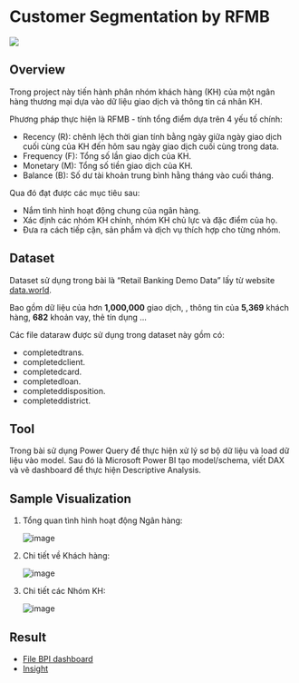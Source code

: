 # Customer Segmentation by RFMB

![](https://user-images.githubusercontent.com/96748659/155264097-23d03566-2c27-4aff-805e-731dfb595cd2.png)

## Overview

Trong project này tiến hành phân nhóm khách hàng (KH) của một ngân hàng thương mại dựa vào dữ liệu giao dịch và thông tin cá nhân KH.

Phương pháp thực hiện là RFMB - tính tổng điểm dựa trên 4 yếu tố chính:
- Recency (R): chênh lệch thời gian tính bằng ngày giữa ngày giao dịch cuối cùng của KH đến hôm sau ngày giao dịch cuối cùng trong data.
- Frequency (F): Tổng số lần giao dịch của KH.
- Monetary (M): Tổng số tiền giao dịch của KH.
- Balance (B): Số dư tài khoản trung bình hằng tháng vào cuối tháng.

Qua đó đạt được các mục tiêu sau:

- Nắm tình hình hoạt động chung của ngân hàng.
- Xác định các nhóm KH chính, nhóm KH chủ lực và đặc điểm của họ.
- Đưa ra cách tiếp cận, sản phẩm và dịch vụ thích hợp cho từng nhóm.
 
## Dataset

Dataset sử dụng trong bài là “Retail Banking Demo Data” lấy từ website [data.world](https://data.world/lpetrocelli/retail-banking-demo-data).

Bao gồm dữ liệu của hơn **1,000,000** giao dịch, , thông tin của **5,369** khách hàng, **682** khoản vay, thẻ tín dụng ...

Các file dataraw được sử dụng trong dataset này gồm có:
- completedtrans.
- completedclient.
- completedcard.
- completedloan.
- completeddisposition.
- completeddistrict.

## Tool

Trong bài sử dụng Power Query để thực hiện xử lý sơ bộ dữ liệu và load dữ liệu vào model.
Sau đó là Microsoft Power BI tạo model/schema, viết DAX và vẽ dashboard để thực hiện Descriptive Analysis.

## Sample Visualization

1. Tổng quan tình hình hoạt động Ngân hàng:

   ![image](https://github.com/dthcong/Customer-Segmentation-by-RFMB/assets/156085700/0b97993c-5f69-4e94-a803-1edce12fae9f)
   
2. Chi tiết về Khách hàng:

   ![image](https://github.com/dthcong/Customer-Segmentation-by-RFMB/assets/156085700/bc46d269-66bf-4e87-8356-c2f3df778ec0)

3. Chi tiết các Nhóm KH:

   ![image](https://github.com/dthcong/Customer-Segmentation-by-RFMB/assets/156085700/d2efbf8b-4100-4586-8a1b-ba8b74ae2d99)

## Result
- [File BPI dashboard](https://onedrive.live.com/?authkey=%21ACS6ieU16%2DwSoDg&cid=3F7295C15D4D67F4&id=3F7295C15D4D67F4%21109&parId=3F7295C15D4D67F4%21108&o=OneUp)
- [Insight](https://github.com/dthcong/Customer-Segmentation-RFMB/blob/main/Customer%20Segmentation%20RFMB%20-%20Insight.pdf)
